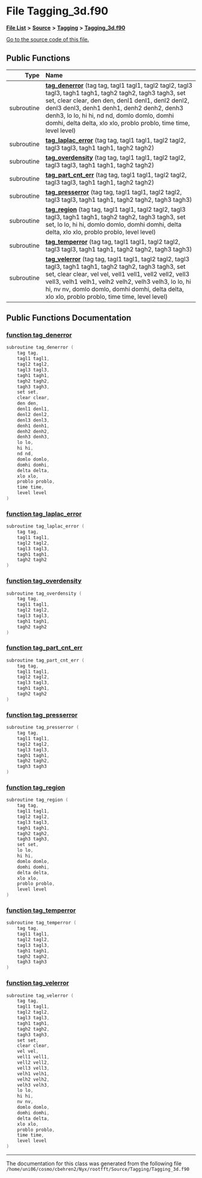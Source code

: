 
# File Tagging\_3d.f90


[**File List**](files.md) **>** [**Source**](dir_74389ed8173ad57b461b9d623a1f3867.md) **>** [**Tagging**](dir_c14a965952b26c2f69053cc66c8fb69f.md) **>** [**Tagging\_3d.f90**](Source_2Tagging_2Tagging__3d_8f90.md)

[Go to the source code of this file.](Source_2Tagging_2Tagging__3d_8f90_source.md)


















## Public Functions

| Type | Name |
| ---: | :--- |
|  subroutine | [**tag\_denerror**](Source_2Tagging_2Tagging__3d_8f90.md#function-tag-denerror) (tag tag, tagl1 tagl1, tagl2 tagl2, tagl3 tagl3, tagh1 tagh1, tagh2 tagh2, tagh3 tagh3, set set, clear clear, den den, denl1 denl1, denl2 denl2, denl3 denl3, denh1 denh1, denh2 denh2, denh3 denh3, lo lo, hi hi, nd nd, domlo domlo, domhi domhi, delta delta, xlo xlo, problo problo, time time, level level) <br> |
|  subroutine | [**tag\_laplac\_error**](Source_2Tagging_2Tagging__3d_8f90.md#function-tag-laplac-error) (tag tag, tagl1 tagl1, tagl2 tagl2, tagl3 tagl3, tagh1 tagh1, tagh2 tagh2) <br> |
|  subroutine | [**tag\_overdensity**](Source_2Tagging_2Tagging__3d_8f90.md#function-tag-overdensity) (tag tag, tagl1 tagl1, tagl2 tagl2, tagl3 tagl3, tagh1 tagh1, tagh2 tagh2) <br> |
|  subroutine | [**tag\_part\_cnt\_err**](Source_2Tagging_2Tagging__3d_8f90.md#function-tag-part-cnt-err) (tag tag, tagl1 tagl1, tagl2 tagl2, tagl3 tagl3, tagh1 tagh1, tagh2 tagh2) <br> |
|  subroutine | [**tag\_presserror**](Source_2Tagging_2Tagging__3d_8f90.md#function-tag-presserror) (tag tag, tagl1 tagl1, tagl2 tagl2, tagl3 tagl3, tagh1 tagh1, tagh2 tagh2, tagh3 tagh3) <br> |
|  subroutine | [**tag\_region**](Source_2Tagging_2Tagging__3d_8f90.md#function-tag-region) (tag tag, tagl1 tagl1, tagl2 tagl2, tagl3 tagl3, tagh1 tagh1, tagh2 tagh2, tagh3 tagh3, set set, lo lo, hi hi, domlo domlo, domhi domhi, delta delta, xlo xlo, problo problo, level level) <br> |
|  subroutine | [**tag\_temperror**](Source_2Tagging_2Tagging__3d_8f90.md#function-tag-temperror) (tag tag, tagl1 tagl1, tagl2 tagl2, tagl3 tagl3, tagh1 tagh1, tagh2 tagh2, tagh3 tagh3) <br> |
|  subroutine | [**tag\_velerror**](Source_2Tagging_2Tagging__3d_8f90.md#function-tag-velerror) (tag tag, tagl1 tagl1, tagl2 tagl2, tagl3 tagl3, tagh1 tagh1, tagh2 tagh2, tagh3 tagh3, set set, clear clear, vel vel, vell1 vell1, vell2 vell2, vell3 vell3, velh1 velh1, velh2 velh2, velh3 velh3, lo lo, hi hi, nv nv, domlo domlo, domhi domhi, delta delta, xlo xlo, problo problo, time time, level level) <br> |








## Public Functions Documentation


### <a href="#function-tag-denerror" id="function-tag-denerror">function tag\_denerror </a>


```cpp
subroutine tag_denerror (
    tag tag,
    tagl1 tagl1,
    tagl2 tagl2,
    tagl3 tagl3,
    tagh1 tagh1,
    tagh2 tagh2,
    tagh3 tagh3,
    set set,
    clear clear,
    den den,
    denl1 denl1,
    denl2 denl2,
    denl3 denl3,
    denh1 denh1,
    denh2 denh2,
    denh3 denh3,
    lo lo,
    hi hi,
    nd nd,
    domlo domlo,
    domhi domhi,
    delta delta,
    xlo xlo,
    problo problo,
    time time,
    level level
) 
```



### <a href="#function-tag-laplac-error" id="function-tag-laplac-error">function tag\_laplac\_error </a>


```cpp
subroutine tag_laplac_error (
    tag tag,
    tagl1 tagl1,
    tagl2 tagl2,
    tagl3 tagl3,
    tagh1 tagh1,
    tagh2 tagh2
) 
```



### <a href="#function-tag-overdensity" id="function-tag-overdensity">function tag\_overdensity </a>


```cpp
subroutine tag_overdensity (
    tag tag,
    tagl1 tagl1,
    tagl2 tagl2,
    tagl3 tagl3,
    tagh1 tagh1,
    tagh2 tagh2
) 
```



### <a href="#function-tag-part-cnt-err" id="function-tag-part-cnt-err">function tag\_part\_cnt\_err </a>


```cpp
subroutine tag_part_cnt_err (
    tag tag,
    tagl1 tagl1,
    tagl2 tagl2,
    tagl3 tagl3,
    tagh1 tagh1,
    tagh2 tagh2
) 
```



### <a href="#function-tag-presserror" id="function-tag-presserror">function tag\_presserror </a>


```cpp
subroutine tag_presserror (
    tag tag,
    tagl1 tagl1,
    tagl2 tagl2,
    tagl3 tagl3,
    tagh1 tagh1,
    tagh2 tagh2,
    tagh3 tagh3
) 
```



### <a href="#function-tag-region" id="function-tag-region">function tag\_region </a>


```cpp
subroutine tag_region (
    tag tag,
    tagl1 tagl1,
    tagl2 tagl2,
    tagl3 tagl3,
    tagh1 tagh1,
    tagh2 tagh2,
    tagh3 tagh3,
    set set,
    lo lo,
    hi hi,
    domlo domlo,
    domhi domhi,
    delta delta,
    xlo xlo,
    problo problo,
    level level
) 
```



### <a href="#function-tag-temperror" id="function-tag-temperror">function tag\_temperror </a>


```cpp
subroutine tag_temperror (
    tag tag,
    tagl1 tagl1,
    tagl2 tagl2,
    tagl3 tagl3,
    tagh1 tagh1,
    tagh2 tagh2,
    tagh3 tagh3
) 
```



### <a href="#function-tag-velerror" id="function-tag-velerror">function tag\_velerror </a>


```cpp
subroutine tag_velerror (
    tag tag,
    tagl1 tagl1,
    tagl2 tagl2,
    tagl3 tagl3,
    tagh1 tagh1,
    tagh2 tagh2,
    tagh3 tagh3,
    set set,
    clear clear,
    vel vel,
    vell1 vell1,
    vell2 vell2,
    vell3 vell3,
    velh1 velh1,
    velh2 velh2,
    velh3 velh3,
    lo lo,
    hi hi,
    nv nv,
    domlo domlo,
    domhi domhi,
    delta delta,
    xlo xlo,
    problo problo,
    time time,
    level level
) 
```



------------------------------
The documentation for this class was generated from the following file `/home/uni06/cosmo/cbehren2/Nyx/rootfft/Source/Tagging/Tagging_3d.f90`